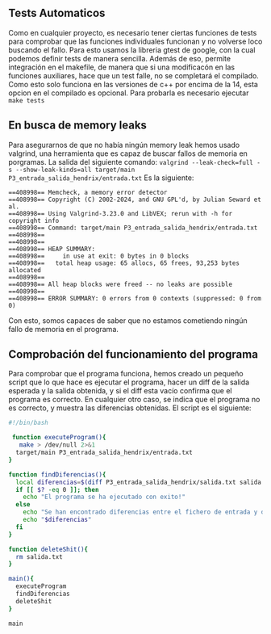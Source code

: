 ## Tests Automaticos
Como en cualquier proyecto, es necesario tener ciertas funciones de tests para comprobar que las funciones individuales funcionan y no volverse loco buscando el fallo. Para esto usamos la libreria gtest de google, con la cual podemos definir tests de manera sencilla. Además de eso, permite
integración en el makefile, de manera que si una modificacón en las funciones auxiliares, hace que un test falle, no se completará el compilado. Como esto solo funciona en las versiones de c++ por encima de la 14, esta opcion en el compilado es opcional. Para probarla es necesario ejecutar 
`make tests`

## En busca de memory leaks
Para asegurarnos de que no había ningún memory leak hemos usado valgrind, una herramienta que es capaz de buscar fallos de memoria en porgramas. La salida del siguiente comando: `valgrind --leak-check=full -s --show-leak-kinds=all target/main P3_entrada_salida_hendrix/entrada.txt`
Es la siguiente:
```
==408998== Memcheck, a memory error detector
==408998== Copyright (C) 2002-2024, and GNU GPL'd, by Julian Seward et al.
==408998== Using Valgrind-3.23.0 and LibVEX; rerun with -h for copyright info
==408998== Command: target/main P3_entrada_salida_hendrix/entrada.txt
==408998==
==408998==
==408998== HEAP SUMMARY:
==408998==     in use at exit: 0 bytes in 0 blocks
==408998==   total heap usage: 65 allocs, 65 frees, 93,253 bytes allocated
==408998==
==408998== All heap blocks were freed -- no leaks are possible
==408998==
==408998== ERROR SUMMARY: 0 errors from 0 contexts (suppressed: 0 from 0)

```
Con esto, somos capaces de saber que no estamos cometiendo ningún fallo de memoria en el programa.

## Comprobación del funcionamiento del programa
Para comprobar que el programa funciona, hemos creado un pequeño script que lo que hace es ejecutar el programa, hacer un diff de la salida esperada y la salida obtenida, y si el diff esta vacío 
confirma que el programa es correcto. En cualquier otro caso, se indica que el programa no es correcto, y muestra las diferencias obtenidas.
El script es el siguiente:
```bash
#!/bin/bash 

 function executeProgram(){
   make > /dev/null 2>&1
  target/main P3_entrada_salida_hendrix/entrada.txt
}

function findDiferencias(){
  local diferencias=$(diff P3_entrada_salida_hendrix/salida.txt salida.txt)
  if [[ $? -eq 0 ]]; then
    echo "El programa se ha ejecutado con exito!"
  else
    echo "Se han encontrado diferencias entre el fichero de entrada y de salida"
    echo "$diferencias"
  fi
}

function deleteShit(){
  rm salida.txt 
}

main(){
  executeProgram
  findDiferencias
  deleteShit
}

main
```

